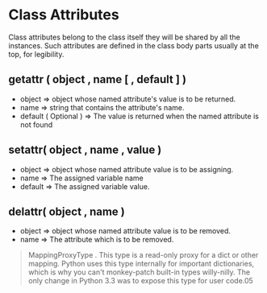 # Class Attributes

Class attributes belong to the class itself they will be shared by all the instances. Such attributes are defined in the class body parts usually at the top, for legibility.

## getattr ( object , name [ , default ] )

- object => object whose named attribute's value is to be returned.
- name => string that contains the attribute's name.
- default ( Optional ) => The value is returned when the named attribute is not found

## setattr( object , name , value )

- object => object whose named attribute value is to be assigning.
- name => The assigned variable name
- default => The assigned variable value.

## delattr( object , name )

- object => object whose named attribute value is to be removed.
- name => The attribute which is to be removed.

> MappingProxyType . This type is a read-only proxy for a dict or other mapping. Python uses this type internally for important dictionaries, which is why you can't monkey-patch built-in types willy-nilly. The only change in Python 3.3 was to expose this type for user code.05
